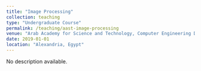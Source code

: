 ```yaml
---
title: "Image Processing"
collection: teaching
type: "Undergraduate Course"
permalink: /teaching/aast-image-processing
venue: "Arab Academy for Science and Technology, Computer Engineering Department"
date: 2019-01-01
location: "Alexandria, Egypt"
---
```


No description available.